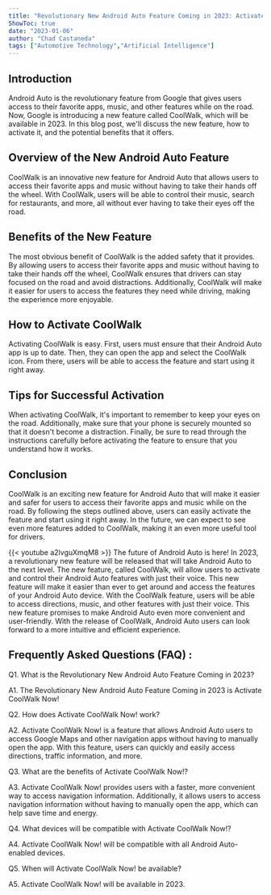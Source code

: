 ```yaml
---
title: "Revolutionary New Android Auto Feature Coming in 2023: Activate CoolWalk Now!"
ShowToc: true 
date: "2023-01-06"
author: "Chad Castaneda" 
tags: ["Automotive Technology","Artificial Intelligence"]
---
```

## Introduction 

Android Auto is the revolutionary feature from Google that gives users access to their favorite apps, music, and other features while on the road. Now, Google is introducing a new feature called CoolWalk, which will be available in 2023. In this blog post, we'll discuss the new feature, how to activate it, and the potential benefits that it offers. 

## Overview of the New Android Auto Feature 

CoolWalk is an innovative new feature for Android Auto that allows users to access their favorite apps and music without having to take their hands off the wheel. With CoolWalk, users will be able to control their music, search for restaurants, and more, all without ever having to take their eyes off the road. 

## Benefits of the New Feature 

The most obvious benefit of CoolWalk is the added safety that it provides. By allowing users to access their favorite apps and music without having to take their hands off the wheel, CoolWalk ensures that drivers can stay focused on the road and avoid distractions. Additionally, CoolWalk will make it easier for users to access the features they need while driving, making the experience more enjoyable. 

## How to Activate CoolWalk 

Activating CoolWalk is easy. First, users must ensure that their Android Auto app is up to date. Then, they can open the app and select the CoolWalk icon. From there, users will be able to access the feature and start using it right away. 

## Tips for Successful Activation 

When activating CoolWalk, it's important to remember to keep your eyes on the road. Additionally, make sure that your phone is securely mounted so that it doesn't become a distraction. Finally, be sure to read through the instructions carefully before activating the feature to ensure that you understand how it works. 

## Conclusion 

CoolWalk is an exciting new feature for Android Auto that will make it easier and safer for users to access their favorite apps and music while on the road. By following the steps outlined above, users can easily activate the feature and start using it right away. In the future, we can expect to see even more features added to CoolWalk, making it an even more useful tool for drivers.

{{< youtube a2lvguXmqM8 >}} 
The future of Android Auto is here! In 2023, a revolutionary new feature will be released that will take Android Auto to the next level. The new feature, called CoolWalk, will allow users to activate and control their Android Auto features with just their voice. This new feature will make it easier than ever to get around and access the features of your Android Auto device. With the CoolWalk feature, users will be able to access directions, music, and other features with just their voice. This new feature promises to make Android Auto even more convenient and user-friendly. With the release of CoolWalk, Android Auto users can look forward to a more intuitive and efficient experience.

## Frequently Asked Questions (FAQ) :
Q1. What is the Revolutionary New Android Auto Feature Coming in 2023?

A1. The Revolutionary New Android Auto Feature Coming in 2023 is Activate CoolWalk Now!

Q2. How does Activate CoolWalk Now! work?

A2. Activate CoolWalk Now! is a feature that allows Android Auto users to access Google Maps and other navigation apps without having to manually open the app. With this feature, users can quickly and easily access directions, traffic information, and more.

Q3. What are the benefits of Activate CoolWalk Now!?

A3. Activate CoolWalk Now! provides users with a faster, more convenient way to access navigation information. Additionally, it allows users to access navigation information without having to manually open the app, which can help save time and energy.

Q4. What devices will be compatible with Activate CoolWalk Now!?

A4. Activate CoolWalk Now! will be compatible with all Android Auto-enabled devices.

Q5. When will Activate CoolWalk Now! be available?

A5. Activate CoolWalk Now! will be available in 2023.


